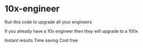 # 10x-engineer

Run this code to upgrade all your engineers

If you already have a 10x engineer then they will upgrade to a 100x

Instant results
Time saving
Cost free

